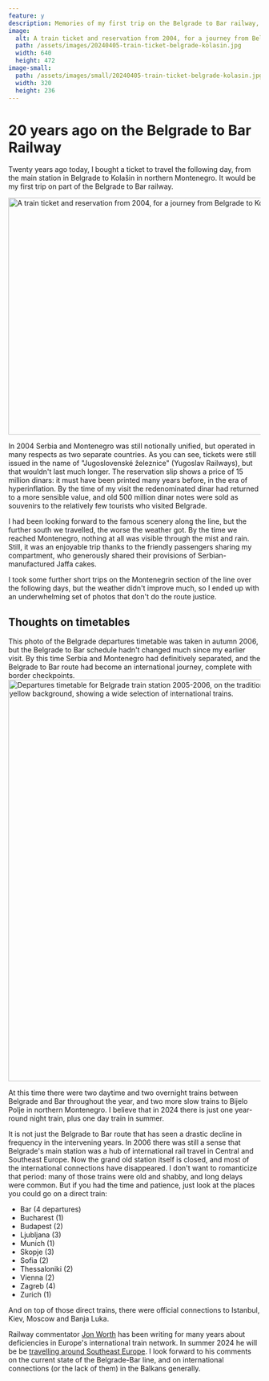```yaml
---
feature: y
description: Memories of my first trip on the Belgrade to Bar railway, 20 years ago this week, and reflections on the subsequent decline in Belgrade's international rail connections.
image:
  alt: A train ticket and reservation from 2004, for a journey from Belgrade to Kolašin
  path: /assets/images/20240405-train-ticket-belgrade-kolasin.jpg
  width: 640
  height: 472
image-small:
  path: /assets/images/small/20240405-train-ticket-belgrade-kolasin.jpg
  width: 320
  height: 236
---
```

# 20 years ago on the Belgrade to Bar Railway

Twenty years ago today, I bought a ticket to travel the following day, from the main station in Belgrade to Kolašin in northern Montenegro. It would be my first trip on part of the Belgrade to Bar railway.

<img alt="A train ticket and reservation from 2004, for a journey from Belgrade to Kolašin" src="/assets/images/20240405-train-ticket-belgrade-kolasin.jpg" width="640" height="472">

In 2004 Serbia and Montenegro was still notionally unified, but operated in many respects as two separate countries. As you can see, tickets were still issued in the name of "Jugoslovenské železnice" (Yugoslav Railways), but that wouldn't last much longer. The reservation slip shows a price of 15 million dinars: it must have been printed many years before, in the era of hyperinflation. By the time of my visit the redenominated dinar had returned to a more sensible value, and old 500 million dinar notes were sold as souvenirs to the relatively few tourists who visited Belgrade.

I had been looking forward to the famous scenery along the line, but the further south we travelled, the worse the weather got. By the time we reached Montenegro, nothing at all was visible through the mist and rain. Still, it was an enjoyable trip thanks to the friendly passengers sharing my compartment, who generously shared their provisions of Serbian-manufactured Jaffa cakes.

I took some further short trips on the Montenegrin section of the line over the following days, but the weather didn't improve much, so I ended up with an underwhelming set of photos that don't do the route justice.

## Thoughts on timetables

This photo of the Belgrade departures timetable was taken in autumn 2006, but the Belgrade to Bar schedule hadn't changed much since my earlier visit. By this time Serbia and Montenegro had definitively separated, and the Belgrade to Bar route had become an international journey, complete with border checkpoints.
<a href="/assets/images/20240405-timetable-belgrade-2005-large.jpg" title="Departures timetable for Belgrade train station 2005-2006 - click through for larger version"><img loading="lazy" alt="Departures timetable for Belgrade train station 2005-2006, on the traditional yellow background, showing a wide selection of international trains." src="/assets/images/20240405-timetable-belgrade-2005.jpg" width="563" height="800"></a>

At this time there were two daytime and two overnight trains between Belgrade and Bar throughout the year, and two more slow trains to Bijelo Polje in northern Montenegro. I believe that in 2024 there is just one year-round night train, plus one day train in summer.

It is not just the Belgrade to Bar route that has seen a drastic decline in frequency in the intervening years. In 2006 there was still a sense that Belgrade's main station was a hub of international rail travel in Central and Southeast Europe. Now the grand old station itself is closed, and most of the international connections have disappeared. I don't want to romanticize that period: many of those trains were old and shabby, and long delays were common. But if you had the time and patience, just look at the places you could go on a direct train:

- Bar (4 departures)
- Bucharest (1)
- Budapest (2)
- Ljubljana (3)
- Munich (1)
- Skopje (3)
- Sofia (2)
- Thessaloniki (2)
- Vienna (2)
- Zagreb (4)
- Zurich (1)

And on top of those direct trains, there were official connections to Istanbul, Kiev, Moscow and Banja Luka.

Railway commentator [Jon Worth](https://jonworth.eu/) has been writing for many years about deficiencies in Europe's international train network. In summer 2024 he will be be [travelling around Southeast Europe](https://crossborderrail.trainsforeurope.eu/projects/seeurope/). I look forward to his comments on the current state of the Belgrade-Bar line, and on international connections (or the lack of them) in the Balkans generally.
